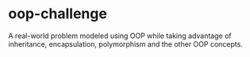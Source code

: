 # oop-challenge
A real-world problem modeled using OOP while taking advantage of inheritance, encapsulation, polymorphism and the other OOP concepts.

